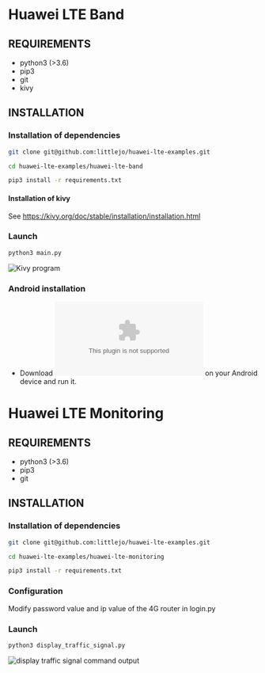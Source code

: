 # Huawei LTE Band

## REQUIREMENTS

* python3 (>3.6)
* pip3
* git
* kivy

## INSTALLATION

### Installation of dependencies

```sh
git clone git@github.com:littlejo/huawei-lte-examples.git
```

```sh
cd huawei-lte-examples/huawei-lte-band
```

```sh
pip3 install -r requirements.txt
```

#### Installation of kivy

See https://kivy.org/doc/stable/installation/installation.html

### Launch

```sh
python3 main.py
```

![Kivy program](https://raw.githubusercontent.com/littlejo/huawei-lte-examples/master/huawei-lte-band/huawei-lte-band.gif)

### Android installation

* Download ![Android installation APK file](https://github.com/littlejo/huawei-lte-examples/raw/master/huawei-lte-band/apk/lte-0.2.apk) on your Android device and run it.

# Huawei LTE Monitoring

## REQUIREMENTS

* python3 (>3.6)
* pip3
* git

## INSTALLATION

### Installation of dependencies

```sh
git clone git@github.com:littlejo/huawei-lte-examples.git
```

```sh
cd huawei-lte-examples/huawei-lte-monitoring
```

```sh
pip3 install -r requirements.txt
```

### Configuration

Modify password value and ip value of the 4G router in login.py

### Launch

```sh
python3 display_traffic_signal.py
```

![display traffic signal command output](https://raw.githubusercontent.com/littlejo/huawei-lte-examples/master/huawei-lte-monitoring/demo.gif)
